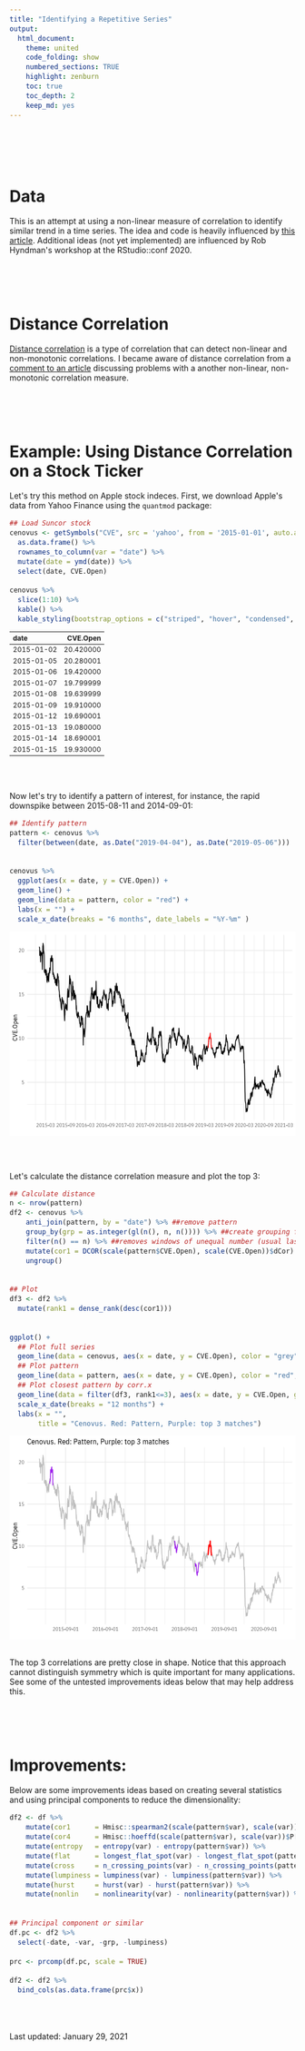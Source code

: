 ```yaml
---
title: "Identifying a Repetitive Series"
output:
  html_document:
    theme: united
    code_folding: show
    numbered_sections: TRUE
    highlight: zenburn
    toc: true
    toc_depth: 2
    keep_md: yes
---
```


<br>









<br><br>


# Data
This is an attempt at using a non-linear measure of correlation to identify similar trend in a time series. The idea and code is heavily influenced by [this article](http://yunus.hacettepe.edu.tr/~iozkan/eco742/Brownian.html). Additional ideas (not yet implemented) are influenced by Rob Hyndman's workshop at the RStudio::conf 2020.




<br><br><br>


# Distance Correlation
[Distance correlation](https://en.wikipedia.org/wiki/Distance_correlation) is a type of correlation that can detect non-linear and non-monotonic correlations. I became aware of distance correlation from a [comment to an article](https://arxiv.org/pdf/1401.7645.pdf) discussing problems with a another non-linear, non-monotonic correlation measure.




<!-- https://pkg.robjhyndman.com/tsfeatures/articles/tsfeatures.html -->


<br><br><br>

# Example: Using Distance Correlation on a Stock Ticker
Let's try this method on Apple stock indeces. First, we download Apple's data from Yahoo Finance using the `quantmod` package:


```r
## Load Suncor stock
cenovus <- getSymbols("CVE", src = 'yahoo', from = '2015-01-01', auto.assign = F) %>% 
  as.data.frame() %>% 
  rownames_to_column(var = "date") %>% 
  mutate(date = ymd(date)) %>% 
  select(date, CVE.Open)

cenovus %>% 
  slice(1:10) %>% 
  kable() %>% 
  kable_styling(bootstrap_options = c("striped", "hover", "condensed", "responsive"), full_width = TRUE, font_size = 12)
```

<table class="table table-striped table-hover table-condensed table-responsive" style="font-size: 12px; margin-left: auto; margin-right: auto;">
 <thead>
  <tr>
   <th style="text-align:left;"> date </th>
   <th style="text-align:right;"> CVE.Open </th>
  </tr>
 </thead>
<tbody>
  <tr>
   <td style="text-align:left;"> 2015-01-02 </td>
   <td style="text-align:right;"> 20.420000 </td>
  </tr>
  <tr>
   <td style="text-align:left;"> 2015-01-05 </td>
   <td style="text-align:right;"> 20.280001 </td>
  </tr>
  <tr>
   <td style="text-align:left;"> 2015-01-06 </td>
   <td style="text-align:right;"> 19.420000 </td>
  </tr>
  <tr>
   <td style="text-align:left;"> 2015-01-07 </td>
   <td style="text-align:right;"> 19.799999 </td>
  </tr>
  <tr>
   <td style="text-align:left;"> 2015-01-08 </td>
   <td style="text-align:right;"> 19.639999 </td>
  </tr>
  <tr>
   <td style="text-align:left;"> 2015-01-09 </td>
   <td style="text-align:right;"> 19.910000 </td>
  </tr>
  <tr>
   <td style="text-align:left;"> 2015-01-12 </td>
   <td style="text-align:right;"> 19.690001 </td>
  </tr>
  <tr>
   <td style="text-align:left;"> 2015-01-13 </td>
   <td style="text-align:right;"> 19.080000 </td>
  </tr>
  <tr>
   <td style="text-align:left;"> 2015-01-14 </td>
   <td style="text-align:right;"> 18.690001 </td>
  </tr>
  <tr>
   <td style="text-align:left;"> 2015-01-15 </td>
   <td style="text-align:right;"> 19.930000 </td>
  </tr>
</tbody>
</table>

<br><br>

Now let's try to identify a pattern of interest, for instance, the rapid downspike between 2015-08-11 and 2014-09-01:


```r
## Identify pattern
pattern <- cenovus %>% 
  filter(between(date, as.Date("2019-04-04"), as.Date("2019-05-06")))


cenovus %>% 
  ggplot(aes(x = date, y = CVE.Open)) +
  geom_line() +
  geom_line(data = pattern, color = "red") +
  labs(x = "") +
  scale_x_date(breaks = "6 months", date_labels = "%Y-%m" )
```

<img src="Figures/plotlysuncorstock-1.png" style="display: block; margin: auto auto auto 0;" />

<br><br>

Let's calculate the distance correlation measure and plot the top 3:



```r
## Calculate distance
n <- nrow(pattern)
df2 <- cenovus %>%
    anti_join(pattern, by = "date") %>% ##remove pattern
    group_by(grp = as.integer(gl(n(), n, n()))) %>% ##create grouping factors
    filter(n() == n) %>% ##removes windows of unequal number (usual last)
    mutate(cor1 = DCOR(scale(pattern$CVE.Open), scale(CVE.Open))$dCor) %>% 
    ungroup()


## Plot
df3 <- df2 %>%
  mutate(rank1 = dense_rank(desc(cor1)))


ggplot() +
  ## Plot full series
  geom_line(data = cenovus, aes(x = date, y = CVE.Open), color = "grey") +
  ## Plot pattern
  geom_line(data = pattern, aes(x = date, y = CVE.Open), color = "red", size = 0.8) +
  ## Plot closest pattern by corr.x
  geom_line(data = filter(df3, rank1<=3), aes(x = date, y = CVE.Open, group = grp), color = "purple") +
  scale_x_date(breaks = "12 months") +
  labs(x = "",
       title = "Cenovus. Red: Pattern, Purple: top 3 matches")
```

<img src="Figures/distcorrsuncorstock-1.png" style="display: block; margin: auto auto auto 0;" />


<br>

The top 3 correlations are pretty close in shape. Notice that this approach cannot distinguish symmetry which is quite important for many applications. See some of the untested improvements ideas below that may help address this.

<br><br><br>


# Improvements:

Below are some improvements ideas based on creating several statistics and using principal components to reduce the dimensionality:


```r
df2 <- df %>%
    mutate(cor1      = Hmisc::spearman2(scale(pattern$var), scale(var))[[1]]) %>% 
    mutate(cor4      = Hmisc::hoeffd(scale(pattern$var), scale(var))$P[[1,2]]) %>% 
    mutate(entropy   = entropy(var) - entropy(pattern$var)) %>% 
    mutate(flat      = longest_flat_spot(var) - longest_flat_spot(pattern$var)) %>% 
    mutate(cross     = n_crossing_points(var) - n_crossing_points(pattern$var)) %>% 
    mutate(lumpiness = lumpiness(var) - lumpiness(pattern$var)) %>% 
    mutate(hurst     = hurst(var) - hurst(pattern$var)) %>% 
    mutate(nonlin    = nonlinearity(var) - nonlinearity(pattern$var)) %>% 
  
  
## Principal component or similar
df.pc <- df2 %>% 
  select(-date, -var, -grp, -lumpiness)

prc <- prcomp(df.pc, scale = TRUE)

df2 <- df2 %>% 
  bind_cols(as.data.frame(prc$x))
```


<br><br><br>
Last updated: January 29, 2021

